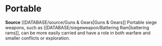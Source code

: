 ﻿---
id: '412'
name: Portable
rarity: Common
rus_type_level: null
source: '[[DATABASE/source/Guns & Gears|Guns & Gears]]'
trait:
- Portable
type: Trait

---
# Portable

**Source** [[DATABASE/source/Guns & Gears|Guns & Gears]]
Portable siege weapons, such as [[DATABASE/siegeweapon/Battering Ram|battering rams]], can be more easily carried and have a role in both warfare and smaller conflicts or exploration.